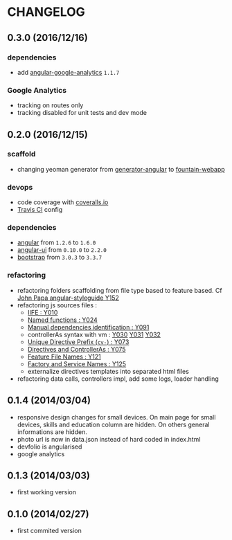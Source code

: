 # CHANGELOG

## 0.3.0 (2016/12/16)

### dependencies
- add [angular-google-analytics](https://github.com/revolunet/angular-google-analytics) `1.1.7`

### Google Analytics
- tracking on routes only
- tracking disabled for unit tests and dev mode

## 0.2.0 (2016/12/15)

### scaffold
- changing yeoman generator from [generator-angular](https://github.com/yeoman/generator-angular) to [fountain-webapp](https://github.com/FountainJS/generator-fountain-webapp)

### devops
- code coverage with [coveralls.io](https://coveralls.io/github/MarcLoupias/my-cv)
- [Travis CI](https://travis-ci.org/MarcLoupias/my-cv) config

### dependencies
- [angular](https://angularjs.org/) from `1.2.6` to `1.6.0`
- [angular-ui](https://angular-ui.github.io/bootstrap/) from `0.10.0` to `2.2.0`
- [bootstrap](http://getbootstrap.com/) from `3.0.3` to `3.3.7`

### refactoring
- refactoring folders scaffolding from file type based to feature based.
  Cf [John Papa angular-styleguide Y152](https://github.com/johnpapa/angular-styleguide/tree/master/a1#style-y152)
- refactoring js sources files :
    - [IIFE : Y010](https://github.com/johnpapa/angular-styleguide/tree/master/a1#iife)
    - [Named functions : Y024](https://github.com/johnpapa/angular-styleguide/tree/master/a1#style-y024)
    - [Manual dependencies identification : Y091](https://github.com/johnpapa/angular-styleguide/tree/master/a1#style-y091)
    - controllerAs syntax with vm : [Y030](https://github.com/johnpapa/angular-styleguide/tree/master/a1#style-y030) [Y031](https://github.com/johnpapa/angular-styleguide/tree/master/a1#style-y031) [Y032](https://github.com/johnpapa/angular-styleguide/tree/master/a1#style-y032)
    - [Unique Directive Prefix (`cv-`) : Y073](https://github.com/johnpapa/angular-styleguide/tree/master/a1#style-y073)
    - [Directives and ControllerAs : Y075](https://github.com/johnpapa/angular-styleguide/tree/master/a1#style-y075)
    - [Feature File Names : Y121](https://github.com/johnpapa/angular-styleguide/tree/master/a1#style-y121)
    - [Factory and Service Names : Y125](https://github.com/johnpapa/angular-styleguide/tree/master/a1#style-y125)
    - externalize directives templates into separated html files
- refactoring data calls, controllers impl, add some logs, loader handling

## 0.1.4 (2014/03/04)

- responsive design changes for small devices. On main page for small devices, skills and education column are hidden.
  On others general informations are hidden.
- photo url is now in data.json instead of hard coded in index.html
- devfolio is angularised
- google analytics

## 0.1.3 (2014/03/03)

- first working version

## 0.1.0 (2014/02/27)

- first commited version

